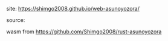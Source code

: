 site:
https://shimgo2008.github.io/web-asunoyozora/

source:

wasm from
https://github.com/Shimgo2008/rust-asunoyozora
